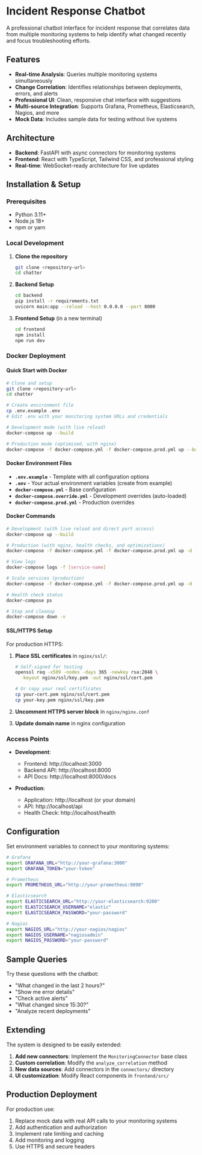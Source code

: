 # Incident Response Chatbot

A professional chatbot interface for incident response that correlates data from multiple monitoring systems to help identify what changed recently and focus troubleshooting efforts.

## Features

- **Real-time Analysis**: Queries multiple monitoring systems simultaneously
- **Change Correlation**: Identifies relationships between deployments, errors, and alerts
- **Professional UI**: Clean, responsive chat interface with suggestions
- **Multi-source Integration**: Supports Grafana, Prometheus, Elasticsearch, Nagios, and more
- **Mock Data**: Includes sample data for testing without live systems

## Architecture

- **Backend**: FastAPI with async connectors for monitoring systems
- **Frontend**: React with TypeScript, Tailwind CSS, and professional styling
- **Real-time**: WebSocket-ready architecture for live updates

## Installation & Setup

### Prerequisites

- Python 3.11+ 
- Node.js 18+
- npm or yarn

### Local Development

1. **Clone the repository**
   ```bash
   git clone <repository-url>
   cd chatter
   ```

2. **Backend Setup**
   ```bash
   cd backend
   pip install -r requirements.txt
   uvicorn main:app --reload --host 0.0.0.0 --port 8000
   ```

3. **Frontend Setup** (in a new terminal)
   ```bash
   cd frontend
   npm install
   npm run dev
   ```

### Docker Deployment

#### Quick Start with Docker

```bash
# Clone and setup
git clone <repository-url>
cd chatter

# Create environment file
cp .env.example .env
# Edit .env with your monitoring system URLs and credentials

# Development mode (with live reload)
docker-compose up --build

# Production mode (optimized, with nginx)
docker-compose -f docker-compose.yml -f docker-compose.prod.yml up --build -d
```

#### Docker Environment Files

- **`.env.example`** - Template with all configuration options
- **`.env`** - Your actual environment variables (create from example)
- **`docker-compose.yml`** - Base configuration  
- **`docker-compose.override.yml`** - Development overrides (auto-loaded)
- **`docker-compose.prod.yml`** - Production overrides

#### Docker Commands

```bash
# Development (with live reload and direct port access)
docker-compose up --build

# Production (with nginx, health checks, and optimizations)
docker-compose -f docker-compose.yml -f docker-compose.prod.yml up -d --build

# View logs
docker-compose logs -f [service-name]

# Scale services (production)
docker-compose -f docker-compose.yml -f docker-compose.prod.yml up -d --scale backend=3 --scale frontend=2

# Health check status
docker-compose ps

# Stop and cleanup
docker-compose down -v
```

#### SSL/HTTPS Setup

For production HTTPS:

1. **Place SSL certificates** in `nginx/ssl/`:
   ```bash
   # Self-signed for testing
   openssl req -x509 -nodes -days 365 -newkey rsa:2048 \
     -keyout nginx/ssl/key.pem -out nginx/ssl/cert.pem
   
   # Or copy your real certificates
   cp your-cert.pem nginx/ssl/cert.pem
   cp your-key.pem nginx/ssl/key.pem
   ```

2. **Uncomment HTTPS server block** in `nginx/nginx.conf`

3. **Update domain name** in nginx configuration

### Access Points

- **Development**: 
  - Frontend: http://localhost:3000
  - Backend API: http://localhost:8000
  - API Docs: http://localhost:8000/docs

- **Production**:
  - Application: http://localhost (or your domain)
  - API: http://localhost/api
  - Health Check: http://localhost/health

## Configuration

Set environment variables to connect to your monitoring systems:

```bash
# Grafana
export GRAFANA_URL="http://your-grafana:3000"
export GRAFANA_TOKEN="your-token"

# Prometheus
export PROMETHEUS_URL="http://your-prometheus:9090"

# Elasticsearch
export ELASTICSEARCH_URL="http://your-elasticsearch:9200"
export ELASTICSEARCH_USERNAME="elastic"
export ELASTICSEARCH_PASSWORD="your-password"

# Nagios
export NAGIOS_URL="http://your-nagios/nagios"
export NAGIOS_USERNAME="nagiosadmin"
export NAGIOS_PASSWORD="your-password"
```

## Sample Queries

Try these questions with the chatbot:

- "What changed in the last 2 hours?"
- "Show me error details"
- "Check active alerts"
- "What changed since 15:30?"
- "Analyze recent deployments"

## Extending

The system is designed to be easily extended:

1. **Add new connectors**: Implement the `MonitoringConnector` base class
2. **Custom correlation**: Modify the `analyze_correlation` method
3. **New data sources**: Add connectors in the `connectors/` directory
4. **UI customization**: Modify React components in `frontend/src/`

## Production Deployment

For production use:

1. Replace mock data with real API calls to your monitoring systems
2. Add authentication and authorization
3. Implement rate limiting and caching
4. Add monitoring and logging
5. Use HTTPS and secure headers